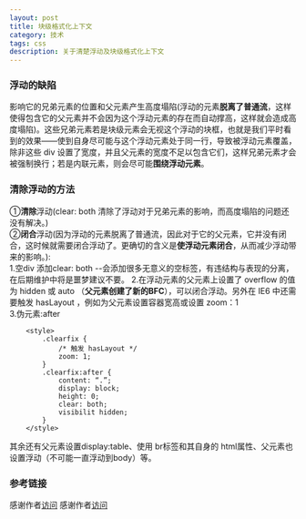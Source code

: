 ```yaml
---
layout: post
title: 块级格式化上下文
category: 技术
tags: css
description: 关于清楚浮动及块级格式化上下文
---
```

### 浮动的缺陷
影响它的兄弟元素的位置和父元素产生高度塌陷(浮动的元素**脱离了普通流**，这样使得包含它的父元素并不会因为这个浮动元素的存在而自动撑高，这样就会造成高度塌陷)。这些兄弟元素若是块级元素会无视这个浮动的块框，也就是我们平时看到的效果——使到自身尽可能与这个浮动元素处于同一行，导致被浮动元素覆盖，除非这些 div 设置了宽度，并且父元素的宽度不足以包含它们，这样兄弟元素才会被强制换行；若是内联元素，则会尽可能**围绕浮动元素**。


### 清除浮动的方法

①**清除**浮动(clear: both 清除了浮动对于兄弟元素的影响，而高度塌陷的问题还没有解决。)  
②**闭合**浮动(因为浮动的元素脱离了普通流，因此对于它的父元素，它并没有闭合，这时候就需要闭合浮动了。更确切的含义是**使浮动元素闭合**，从而减少浮动带来的影响。):    
	1.空div 添加clear: both --会添加很多无意义的空标签，有违结构与表现的分离，在后期维护中将是噩梦建议不要。
	2.在浮动元素的父元素上设置了 overflow 的值为 hidden 或 auto （**父元素创建了新的BFC**），可以闭合浮动。另外在 IE6 中还需要触发 hasLayout ，例如为父元素设置容器宽高或设置 zoom：1  
	3.伪元素:after
		
		<style>
    		.clearfix {
    			/* 触发 hasLayout */ 
    			zoom: 1; 
    		}
    		.clearfix:after {    		
    			content: “.”; 
    			display: block; 			
    			height: 0; 
    			clear: both; 
    			visibilit hidden; 
    	    }
		</style>
	
其余还有父元素设置display:table、使用 br标签和其自身的 html属性、父元素也设置浮动（不可能一直浮动到body）等。


### 参考链接
感谢作者[访问](http://kayosite.com/remove-floating-style-in-detail.html)
感谢作者[访问](http://www.iyunlu.com/view/css-xhtml/55.html)